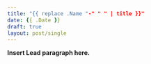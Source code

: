 ```yaml
---
title: "{{ replace .Name "-" " " | title }}"
date: {{ .Date }}
draft: true
layout: post/single
---
```


**Insert Lead paragraph here.**